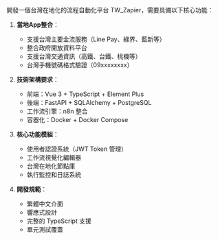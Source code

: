 開發一個台灣在地化的流程自動化平台 TW_Zapier，需要具備以下核心功能：

1. **當地App整合**：
   - 支援台灣主要金流服務（Line Pay、綠界、藍新等）
   - 整合政府開放資料平台
   - 支援台灣交通資訊（高鐵、台鐵、桃機等）
   - 台灣手機號碼格式驗證（09xxxxxxxx）

2. **技術架構要求**：
   - 前端：Vue 3 + TypeScript + Element Plus
   - 後端：FastAPI + SQLAlchemy + PostgreSQL
   - 工作流引擎：n8n 整合
   - 容器化：Docker + Docker Compose

3. **核心功能模組**：
   - 使用者認證系統（JWT Token 管理）
   - 工作流視覺化編輯器
   - 台灣在地化節點庫
   - 執行監控和日誌系統

4. **開發規範**：
   - 繁體中文介面
   - 響應式設計
   - 完整的 TypeScript 支援
   - 單元測試覆蓋

